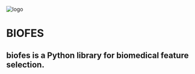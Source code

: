![logo](https://github.com/victorvicpal/biofes/blob/master/doc/logo.png)

# BIOFES
## biofes is a Python library for biomedical feature selection.
